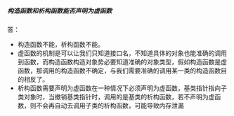 ##### 构造函数和析构函数能否声明为虚函数
答：
+ 构造函数不能，析构函数不能。
+ 虚函数的机制是可以让我们只知道接口名，不知道具体的对象也能准确的调用到函数，而构造函数构造对象势必要知道准确的对象类型，假如构造函数是虚函数，那调用的构造函数不确定，与我们需要准确的调用某一类的构造函数目的相反了。
+ 析构函数需要声明为虚函数在一种情况下必须声明为虚函数，基类指针指向子类对象时，当撤销基类指针时，调用的是基类的析构函数，若不声明为虚函数，则不会再自动去调用子类的析构函数，可能导致内存泄漏